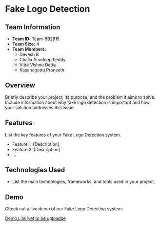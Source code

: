 # Fake Logo Detection

## Team Information

- **Team ID:** Team-592815
- **Team Size:** 4
- **Team Members:**
  - Devesh B
  - Challa Anudeep Reddy
  - Vitta Vishnu Datta
  - Kasanagottu Praneeth

## Overview

Briefly describe your project, its purpose, and the problem it aims to solve. Include information about why fake logo detection is important and how your solution addresses this issue.

## Features

List the key features of your Fake Logo Detection system.

- Feature 1: [Description]
- Feature 2: [Description]
- ...

## Technologies Used

- List the main technologies, frameworks, and tools used in your project.

## Demo

Check out a live demo of our Fake Logo Detection system:

[Demo Link(yet to  be uploadde](your_demo_link_here)
